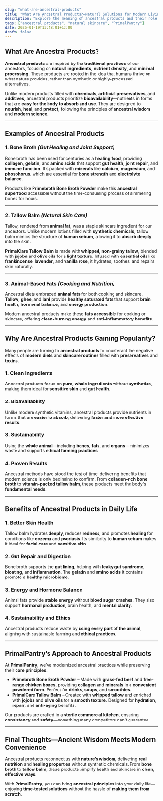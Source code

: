 ```yaml
---
slug: "what-are-ancestral-products"
title: "What Are Ancestral Products?—Natural Solutions for Modern Living"
description: "Explore the meaning of ancestral products and their role in natural health and skincare. Learn how PrimalPantry delivers nutrient-dense, animal-based products like bone broth and tallow balm."
tags: ["ancestral products", "natural skincare", "PrimalPantry"]
date: 2025-01-19T13:48:01+13:00
draft: false
---
```


## What Are Ancestral Products?  
**Ancestral products** are inspired by the **traditional practices** of our ancestors, focusing on **natural ingredients**, **nutrient density**, and **minimal processing**. These products are rooted in the idea that humans thrive on what nature provides, rather than synthetic or highly-processed alternatives.  

Unlike modern products filled with **chemicals**, **artificial preservatives**, and **additives**, ancestral products prioritize **bioavailability**—nutrients in forms that are **easy for the body to absorb and use**. They are designed to **nourish**, **heal**, and **protect**, following the principles of **ancestral wisdom** and **modern science**.  

---

## **Examples of Ancestral Products**  

### 1. **Bone Broth** *(Gut Healing and Joint Support)*  
Bone broth has been used for centuries as a **healing food**, providing **collagen**, **gelatin**, and **amino acids** that support **gut health**, **joint repair**, and **immune function**. It’s packed with **minerals** like **calcium**, **magnesium**, and **phosphorus**, which are essential for **bone strength** and **electrolyte balance**.  

Products like **Primebroth Bone Broth Powder** make this **ancestral superfood** accessible without the time-consuming process of simmering bones for hours.  

---

### 2. **Tallow Balm** *(Natural Skin Care)*  
Tallow, rendered from **animal fat**, was a staple skincare ingredient for our ancestors. Unlike modern lotions filled with **synthetic chemicals**, tallow balm mimics the structure of **human sebum**, allowing it to **absorb deeply** into the skin.  

**PrimalCare Tallow Balm** is made with **whipped, non-grainy tallow**, blended with **jojoba** and **olive oils** for a **light texture**. Infused with **essential oils** like **frankincense**, **lavender**, and **vanilla rose**, it hydrates, soothes, and repairs skin naturally.  

---

### 3. **Animal-Based Fats** *(Cooking and Nutrition)*  
Ancestral diets embraced **animal fats** for both cooking and skincare. **Tallow**, **ghee**, and **lard** provide **healthy saturated fats** that support **brain health**, **hormonal balance**, and **energy production**.  

Modern ancestral products make these **fats accessible** for cooking or skincare, offering **clean-burning energy** and **anti-inflammatory benefits**.  

---

## **Why Are Ancestral Products Gaining Popularity?**  
Many people are turning to **ancestral products** to counteract the negative effects of **modern diets** and **skincare routines** filled with **preservatives** and **toxins**.  

### 1. **Clean Ingredients**  
Ancestral products focus on **pure, whole ingredients** without **synthetics**, making them ideal for **sensitive skin** and **gut health**.  

### 2. **Bioavailability**  
Unlike modern synthetic vitamins, ancestral products provide nutrients in forms that are **easier to absorb**, delivering **faster and more effective results**.  

### 3. **Sustainability**  
Using the **whole animal**—including **bones**, **fats**, and **organs**—minimizes waste and supports **ethical farming practices**.  

### 4. **Proven Results**  
Ancestral methods have stood the test of time, delivering benefits that modern science is only beginning to confirm. From **collagen-rich bone broth** to **vitamin-packed tallow balm**, these products meet the body's **fundamental needs**.  

---

## **Benefits of Ancestral Products in Daily Life**  

### 1. Better Skin Health  
Tallow balm hydrates **deeply**, reduces **redness**, and promotes **healing** for conditions like **eczema** and **psoriasis**. Its similarity to **human sebum** makes it ideal for **facial care** and **sensitive skin**.  

### 2. Gut Repair and Digestion  
Bone broth supports the **gut lining**, helping with **leaky gut syndrome**, **bloating**, and **inflammation**. The **gelatin** and **amino acids** it contains promote a **healthy microbiome**.  

### 3. Energy and Hormone Balance  
Animal fats provide **stable energy** without **blood sugar crashes**. They also support **hormonal production**, brain health, and **mental clarity**.  

### 4. Sustainability and Ethics  
Ancestral products reduce waste by **using every part of the animal**, aligning with sustainable farming and **ethical practices**.  

---

## **PrimalPantry’s Approach to Ancestral Products**  
At **PrimalPantry**, we’ve modernized ancestral practices while preserving their **core principles**.  

- **Primebroth Bone Broth Powder** – Made with **grass-fed beef** and **free-range chicken bones**, providing **collagen** and **minerals** in a **convenient powdered form**. Perfect for **drinks**, **soups**, and **smoothies**.  
- **PrimalCare Tallow Balm** – Created with **whipped tallow** and enriched with **jojoba** and **olive oils** for a **smooth texture**. Designed for **hydration**, **repair**, and **anti-aging** benefits.  

Our products are crafted in a **sterile commercial kitchen**, ensuring **consistency** and **safety**—something many competitors can’t guarantee.  

---

## **Final Thoughts—Ancient Wisdom Meets Modern Convenience**  
Ancestral products reconnect us with **nature’s wisdom**, delivering **real nutrition** and **healing properties** without synthetic chemicals. From **bone broth** to **tallow balm**, these products simplify health and skincare in **clean, effective ways**.  

With **PrimalPantry**, you can bring **ancestral principles** into your daily life—enjoying **time-tested solutions** without the hassle of **making them from scratch**.  
